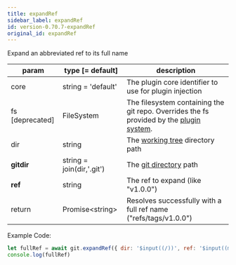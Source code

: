```yaml
---
title: expandRef
sidebar_label: expandRef
id: version-0.70.7-expandRef
original_id: expandRef
---
```


Expand an abbreviated ref to its full name

| param           | type [= default]          | description                                                                                               |
| --------------- | ------------------------- | --------------------------------------------------------------------------------------------------------- |
| core            | string = 'default'        | The plugin core identifier to use for plugin injection                                                    |
| fs [deprecated] | FileSystem                | The filesystem containing the git repo. Overrides the fs provided by the [plugin system](./plugin_fs.md). |
| dir             | string                    | The [working tree](dir-vs-gitdir.md) directory path                                                       |
| **gitdir**      | string = join(dir,'.git') | The [git directory](dir-vs-gitdir.md) path                                                                |
| **ref**         | string                    | The ref to expand (like "v1.0.0")                                                                         |
| return          | Promise\<string\>         | Resolves successfully with a full ref name ("refs/tags/v1.0.0")                                           |

Example Code:

```js live
let fullRef = await git.expandRef({ dir: '$input((/))', ref: '$input((master))'})
console.log(fullRef)
```

<script>
(function rewriteEditLink() {
  const el = document.querySelector('a.edit-page-link.button');
  if (el) {
    el.href = 'https://github.com/isomorphic-git/isomorphic-git/edit/master/src/commands/expandRef.js';
  }
})();
</script>